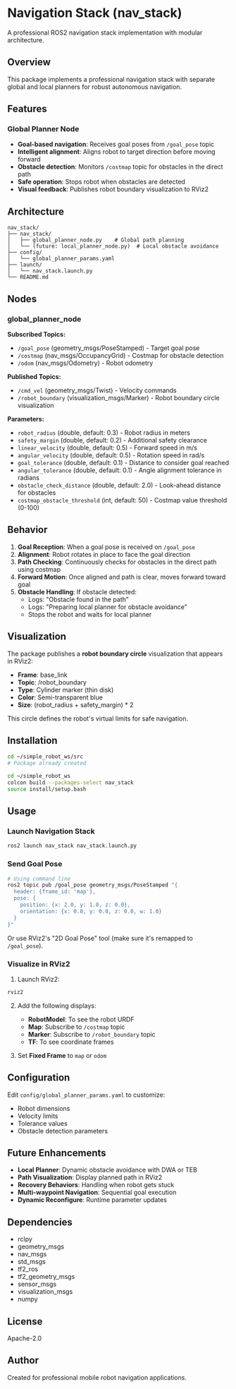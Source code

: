 # Navigation Stack (nav_stack)

A professional ROS2 navigation stack implementation with modular architecture.

## Overview

This package implements a professional navigation stack with separate global and local planners for robust autonomous navigation.

## Features

### Global Planner Node
- **Goal-based navigation**: Receives goal poses from `/goal_pose` topic
- **Intelligent alignment**: Aligns robot to target direction before moving forward
- **Obstacle detection**: Monitors `/costmap` topic for obstacles in the direct path
- **Safe operation**: Stops robot when obstacles are detected
- **Visual feedback**: Publishes robot boundary visualization to RViz2

## Architecture

```
nav_stack/
├── nav_stack/
│   ├── global_planner_node.py    # Global path planning
│   └── (future: local_planner_node.py)  # Local obstacle avoidance
├── config/
│   └── global_planner_params.yaml
├── launch/
│   └── nav_stack.launch.py
└── README.md
```

## Nodes

### global_planner_node

**Subscribed Topics:**
- `/goal_pose` (geometry_msgs/PoseStamped) - Target goal pose
- `/costmap` (nav_msgs/OccupancyGrid) - Costmap for obstacle detection
- `/odom` (nav_msgs/Odometry) - Robot odometry

**Published Topics:**
- `/cmd_vel` (geometry_msgs/Twist) - Velocity commands
- `/robot_boundary` (visualization_msgs/Marker) - Robot boundary circle visualization

**Parameters:**
- `robot_radius` (double, default: 0.3) - Robot radius in meters
- `safety_margin` (double, default: 0.2) - Additional safety clearance
- `linear_velocity` (double, default: 0.5) - Forward speed in m/s
- `angular_velocity` (double, default: 0.5) - Rotation speed in rad/s
- `goal_tolerance` (double, default: 0.1) - Distance to consider goal reached
- `angular_tolerance` (double, default: 0.1) - Angle alignment tolerance in radians
- `obstacle_check_distance` (double, default: 2.0) - Look-ahead distance for obstacles
- `costmap_obstacle_threshold` (int, default: 50) - Costmap value threshold (0-100)

## Behavior

1. **Goal Reception**: When a goal pose is received on `/goal_pose`
2. **Alignment**: Robot rotates in place to face the goal direction
3. **Path Checking**: Continuously checks for obstacles in the direct path using costmap
4. **Forward Motion**: Once aligned and path is clear, moves forward toward goal
5. **Obstacle Handling**: If obstacle detected:
   - Logs: "Obstacle found in the path"
   - Logs: "Preparing local planner for obstacle avoidance"
   - Stops the robot and waits for local planner

## Visualization

The package publishes a **robot boundary circle** visualization that appears in RViz2:
- **Frame**: base_link
- **Topic**: /robot_boundary
- **Type**: Cylinder marker (thin disk)
- **Color**: Semi-transparent blue
- **Size**: (robot_radius + safety_margin) * 2

This circle defines the robot's virtual limits for safe navigation.

## Installation

```bash
cd ~/simple_robot_ws/src
# Package already created

cd ~/simple_robot_ws
colcon build --packages-select nav_stack
source install/setup.bash
```

## Usage

### Launch Navigation Stack

```bash
ros2 launch nav_stack nav_stack.launch.py
```

### Send Goal Pose

```bash
# Using command line
ros2 topic pub /goal_pose geometry_msgs/PoseStamped "{
  header: {frame_id: 'map'},
  pose: {
    position: {x: 2.0, y: 1.0, z: 0.0},
    orientation: {x: 0.0, y: 0.0, z: 0.0, w: 1.0}
  }
}"
```

Or use RViz2's "2D Goal Pose" tool (make sure it's remapped to `/goal_pose`).

### Visualize in RViz2

1. Launch RViz2:
```bash
rviz2
```

2. Add the following displays:
   - **RobotModel**: To see the robot URDF
   - **Map**: Subscribe to `/costmap` topic
   - **Marker**: Subscribe to `/robot_boundary` topic
   - **TF**: To see coordinate frames

3. Set **Fixed Frame** to `map` or `odom`

## Configuration

Edit `config/global_planner_params.yaml` to customize:
- Robot dimensions
- Velocity limits
- Tolerance values
- Obstacle detection parameters

## Future Enhancements

- **Local Planner**: Dynamic obstacle avoidance with DWA or TEB
- **Path Visualization**: Display planned path in RViz2
- **Recovery Behaviors**: Handling when robot gets stuck
- **Multi-waypoint Navigation**: Sequential goal execution
- **Dynamic Reconfigure**: Runtime parameter updates

## Dependencies

- rclpy
- geometry_msgs
- nav_msgs
- std_msgs
- tf2_ros
- tf2_geometry_msgs
- sensor_msgs
- visualization_msgs
- numpy

## License

Apache-2.0

## Author

Created for professional mobile robot navigation applications.
